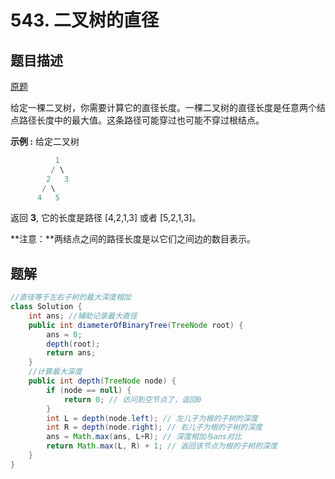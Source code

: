 # 543. 二叉树的直径

## 题目描述

[原题](https://leetcode-cn.com/problems/diameter-of-binary-tree/)

给定一棵二叉树，你需要计算它的直径长度。一棵二叉树的直径长度是任意两个结点路径长度中的最大值。这条路径可能穿过也可能不穿过根结点。

**示例 :**
给定二叉树

```java
          1
         / \
        2   3
       / \     
      4   5    
```

返回 **3**, 它的长度是路径 [4,2,1,3] 或者 [5,2,1,3]。

**注意：**两结点之间的路径长度是以它们之间边的数目表示。

## 题解

```java
//直径等于左右子树的最大深度相加
class Solution {
    int ans; //辅助记录最大直径
    public int diameterOfBinaryTree(TreeNode root) {
        ans = 0;
        depth(root);
        return ans;
    }
    //计算最大深度
    public int depth(TreeNode node) {
        if (node == null) {
            return 0; // 访问到空节点了，返回0
        }
        int L = depth(node.left); // 左儿子为根的子树的深度
        int R = depth(node.right); // 右儿子为根的子树的深度
        ans = Math.max(ans, L+R); // 深度相加与ans对比
        return Math.max(L, R) + 1; // 返回该节点为根的子树的深度
    }
}
```

